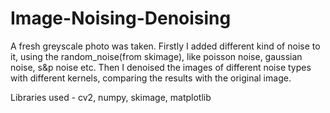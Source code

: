 # Image-Noising-Denoising
A fresh greyscale photo was taken. 
Firstly I added different kind of noise to it, using the random_noise(from skimage), like poisson noise, gaussian noise, s&p noise etc.
Then I denoised the images of different noise types with different kernels, comparing the results with the original image.

Libraries used - cv2, numpy, skimage, matplotlib
